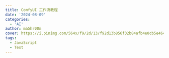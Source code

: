 ```yaml
---
title: ComfyUI 工作流教程
date: '2024-08-09'
categories:
  - 'AI'
author: ma5hr00m
cover: https://i.pinimg.com/564x/f9/2d/13/f92d13b856f32b84afb4e0cb5e464153.jpg
tags:
  - JavaScript
  - Test
---
```



